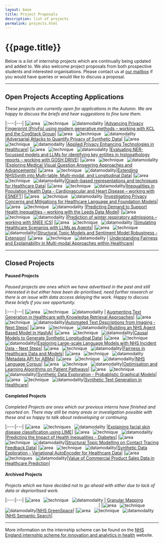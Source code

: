 ```yaml
---
layout: base
title: Project Proposals
description: list of projects
permalink: projects.html
---
```


# {{page.title}}

Below is a list of internship projects which are continually being updated and added to. We also welcome project proposals from both prospective students and interested organisations.  Please contact us at <a href="mailto:datascience@nhs.net">our mailbox</a> if you would have queries or would like to discuss a proposal.

---

## Open Projects Accepting Applications
*These projects are currently open for applications in the Autumn.  We are happy to discuss the briefs and hear suggestions to fine tune them.*

|:---:|---|
|![area](https://img.shields.io/badge/Synthetic-brightgreen) &nbsp; ![technique](https://img.shields.io/badge/Privacy-lightgrey) &nbsp; ![datamodality](https://img.shields.io/badge/Text-9cf) |[Advancing Privacy Fingerprint (PrivFp) using modern generative methods – working with KCL and the CogStack Group](https://nhsx.github.io/nhsx-internship-projects/advancing-privfp-foresight/)|
|![area](https://img.shields.io/badge/Synthetic-brightgreen) &nbsp; ![technique](https://img.shields.io/badge/Adversarial-lightgrey) &nbsp; ![datamodality](https://img.shields.io/badge/Tabular-green) |[Adversarial Attacks to Quantify Privacy of Synthetic Data](https://nhsx.github.io/nhsx-internship-projects/synthetic-adversarial-suite/)|
|![area](https://img.shields.io/badge/PETs-red) &nbsp; ![technique](https://img.shields.io/badge/Encryption-lightgrey) &nbsp; ![datamodality](https://img.shields.io/badge/Tabular-green) |[Applied Privacy Enhancing Technologies in Healthcare](https://nhsx.github.io/nhsx-internship-projects/pets-in-healthcare/)|
|![area](https://img.shields.io/badge/NLP-yellow) &nbsp; ![technique](https://img.shields.io/badge/NER-lightgrey) &nbsp; ![datamodality](https://img.shields.io/badge/Text-9cf) |[Evaluating NER-focussed models and LLMs for identifying key entities in histopathology reports – working with GOSH DRIVE](https://nhsx.github.io/nhsx-internship-projects/eval-ner-histopathology-goshdrive/)|
|![area](https://img.shields.io/badge/NLP-yellow) &nbsp; ![technique](https://img.shields.io/badge/VQA-lightgrey) &nbsp; ![datamodality](https://img.shields.io/badge/MultiModal-blueviolet)|[Exploring Medical Visual Question Answering Approaches and Advancements](https://nhsx.github.io/nhsx-internship-projects/visual-question-answer/)|
|![area](https://img.shields.io/badge/Synthetic-brightgreen) &nbsp; ![technique](https://img.shields.io/badge/VAE-lightgrey) &nbsp; ![datamodality](https://img.shields.io/badge/Tabular-green)|[Extending NHSSynth into Multi-table, Multi-modal, and Longitudinal Data](https://nhsx.github.io/nhsx-internship-projects/nhs-synth-extended/)|
|![area](https://img.shields.io/badge/Graphs-yellowgreen) &nbsp; ![technique](https://img.shields.io/badge/Longitudinal-lightgrey) &nbsp; ![datamodality](https://img.shields.io/badge/Tabular-green)|[Graph-based representations and techniques for Healthcare Data](https://nhsx.github.io/nhsx-internship-projects/graph-rep-tech/)|
|![area](https://img.shields.io/badge/MachineLearning-blue) &nbsp; ![technique](https://img.shields.io/badge/Classification-lightgrey) &nbsp; ![datamodality](https://img.shields.io/badge/Tabular-green)|[Inequalities in Population Health Data - Cardiovascular and Heart Disease – working with ESNEFT](https://nhsx.github.io/nhsx-internship-projects/inequalities-population-health-esneft-extend/)|
|![area](https://img.shields.io/badge/NLP-yellow) &nbsp; ![technique](https://img.shields.io/badge/Foundation-lightgrey) &nbsp; ![datamodality](https://img.shields.io/badge/MultiModal-blueviolet) |[Investigating Privacy Concerns and Mitigations for Healthcare Language and Foundation Models](https://nhsx.github.io/nhsx-internship-projects/language-foundation-privacy-concern-mitigation/)|
|![area](https://img.shields.io/badge/MachineLearning-blue) &nbsp; ![technique](https://img.shields.io/badge/Classification-lightgrey) &nbsp; ![datamodality](https://img.shields.io/badge/Tabular-green) |[Predicting Demand to Support Health Inequalities – working with the Leeds Data Model](https://nhsx.github.io/nhsx-internship-projects/predict-demand-leeds-data-model/)|
|![area](https://img.shields.io/badge/MachineLearning-blue) &nbsp; ![technique](https://img.shields.io/badge/Prediction-lightgrey) &nbsp; ![datamodality](https://img.shields.io/badge/Tabular-green) |[Prediction of winter respiratory admissions – working with SNEE ICS](https://nhsx.github.io/nhsx-internship-projects/winter-respiratory-admission-prediction/)|
|![area](https://img.shields.io/badge/Simulation-darkblue) &nbsp; ![technique](https://img.shields.io/badge/ABM-lightgrey) &nbsp; ![datamodality](https://img.shields.io/badge/Text-9cf) |[Simulating Healthcare Scenarios with LLMs as Agents](https://nhsx.github.io/nhsx-internship-projects/llm-abm-simulation/)|
|![area](https://img.shields.io/badge/NLP-yellow) &nbsp; ![technique](https://img.shields.io/badge/STM-lightgrey) &nbsp; ![datamodality](https://img.shields.io/badge/Text-9cf)|[Structural Topic Models and Sentiment Model Robustness - Extension](https://nhsx.github.io/nhsx-internship-projects/stm-sentiment-robustness/)| 
|![area](https://img.shields.io/badge/Explainability-orange) &nbsp; ![technique](https://img.shields.io/badge/Fairness-lightgrey) &nbsp; ![datamodality](https://img.shields.io/badge/MultiModal-blueviolet) | [Understanding Fairness and Explainability in Multi-modal Approaches within Healthcare](https://nhsx.github.io/nhsx-internship-projects/advances-modalities-explainability/)|

---
## Closed Projects

#### Paused Projects
*Paused projects are ones which we have advertised in the past and still interested in but either have been de-prioritised, need further research or there is an issue with data access delaying the work.  Happy to discuss these briefs if you see opportunity.*

|:---:|---|
|![area](https://img.shields.io/badge/NLP-yellow) &nbsp; ![technique](https://img.shields.io/badge/GenerativeLanguage-lightgrey) &nbsp; ![datamodality](https://img.shields.io/badge/Text-9cf)  | [Augmenting Text Generation in Healthcare with Knowledge Retrieval Approaches](https://nhsx.github.io/nhsx-internship-projects/text-generation-knowledge-retreival/)|
|![area](https://img.shields.io/badge/NLP-yellow) &nbsp; ![technique](https://img.shields.io/badge/Embeddings-lightgrey) &nbsp; ![datamodality](https://img.shields.io/badge/MultiModal-blueviolet)|[Automated Text Descriptions from Imaging - Next Steps](https://nhsx.github.io/nhsx-internship-projects/text-description-imaging/)|
|![area](https://img.shields.io/badge/Simulation-darkblue) &nbsp; ![technique](https://img.shields.io/badge/ABM-lightgrey) &nbsp; ![datamodality](https://img.shields.io/badge/Tabular-green)|[Building an NHS Agent Based Model in HashAi](https://nhsx.github.io/nhsx-internship-projects/agent-based-model-hash-ai/)|
|![area](https://img.shields.io/badge/Synthetic-brightgreen) &nbsp; ![technique](https://img.shields.io/badge/DAGs-lightgrey) &nbsp; ![datamodality](https://img.shields.io/badge/Tabular-green)|[Causal Models to Generate Synthetic Longitudinal Data](https://nhsx.github.io/nhsx-internship-projects/causal-models-synthetic-longitudinal/)|
|![area](https://img.shields.io/badge/NLP-yellow) &nbsp; ![technique](https://img.shields.io/badge/Embeddings-lightgrey) &nbsp; ![datamodality](https://img.shields.io/badge/Text-9cf)|[Exploring Large-scale Language Models with NHS Incident Data - Next Steps](https://nhsx.github.io/nhsx-internship-projects/incident-language-model-update/)|
|![area](https://img.shields.io/badge/Explainability-orange) &nbsp; ![technique](https://img.shields.io/badge/Equity-lightgrey) &nbsp; ![datamodality](https://img.shields.io/badge/Tabular-green)|[Fairness in Healthcare Data and Models](https://nhsx.github.io/nhsx-internship-projects/fairness-measures/)|
|![area](https://img.shields.io/badge/Simulation-darkblue) &nbsp; ![technique](https://img.shields.io/badge/ABM-lightgrey) &nbsp; ![datamodality](https://img.shields.io/badge/MultiModal-blueviolet)|[Metadata API for ABMs](https://nhsx.github.io/nhsx-internship-projects/metadata-api-abm/)|
|![area](https://img.shields.io/badge/NLP-yellow) &nbsp; ![technique](https://img.shields.io/badge/Curation-lightgrey) &nbsp; ![datamodality](https://img.shields.io/badge/Text-9cf)|[NHS Language Corpus](https://nhsx.github.io/nhsx-internship-projects/nhs-language-corpus/)|
|![area](https://img.shields.io/badge/Synthetic-brightgreen) &nbsp; ![technique](https://img.shields.io/badge/QLearning-lightgrey) &nbsp; ![datamodality](https://img.shields.io/badge/Tabular-green)|[Optimisation and Learning Algorithms on Patient Pathways](https://nhsx.github.io/nhsx-internship-projects/synthea-learning/)|
|![area](https://img.shields.io/badge/Synthetic-brightgreen) &nbsp; ![technique](https://img.shields.io/badge/BayesianNetworks-lightgrey) &nbsp; ![datamodality](https://img.shields.io/badge/Tabular-green)|[Synthetic Data Exploration - Probablistic Graphical Models](https://nhsx.github.io/nhsx-internship-projects/synthetic-data-exploration-probablistic-graphical-models/)|
|![area](https://img.shields.io/badge/NLP-yellow) &nbsp; ![technique](https://img.shields.io/badge/SyntheticGeneration-lightgrey) &nbsp; ![datamodality](https://img.shields.io/badge/Text-9cf)|[Synthetic Text Generation in Healthcare](https://nhsx.github.io/nhsx-internship-projects/synthetic-data-exploration-text/)|

#### Completed Projects
*Completed Projects are ones which our previous interns have finished and reported on.  There may still be many areas or investigation possible with these and so happy to talk about redeveloping or continuing.*

|:---:|---|
|![area](https://img.shields.io/badge/Explainability-orange)  &nbsp; ![techniques](https://img.shields.io/badge/LIME-lightgrey)  &nbsp; ![datamodality](https://img.shields.io/badge/Images-ff69b4) |[Explaining facial skin disease classification using LIME](https://nhsx.github.io/nhsx-internship-projects/explaining-classification-using-lime/)|
|![area](https://img.shields.io/badge/MachineLearning-blue) &nbsp; ![technique](https://img.shields.io/badge/Classification-lightgrey) &nbsp; ![datamodality](https://img.shields.io/badge/Tabular-green)|[Predicting the Impact of Health Inequalities - Diabetes](https://nhsx.github.io/nhsx-internship-projects/population-health-and-inequalities/)|
|![area](https://img.shields.io/badge/NLP-yellow) &nbsp; ![technique](https://img.shields.io/badge/STM-lightgrey) &nbsp; ![datamodality](https://img.shields.io/badge/Text-9cf)|[Structural Topic Modelling on Contact Tracing Feedback Data](https://nhsx.github.io/nhsx-internship-projects/structural-topic-modelling-contact-tracing-feedback)|
|![area](https://img.shields.io/badge/Synthetic-brightgreen) &nbsp; ![technique](https://img.shields.io/badge/VAE-lightgrey) &nbsp; ![datamodality](https://img.shields.io/badge/Tabular-green)|[Synthetic Data Exploration - Variational AutoEncoder for Healthcare Data](https://nhsx.github.io/nhsx-internship-projects/synthetic-data-exploration-vae/)|
|![area](https://img.shields.io/badge/MachineLearning-blue) &nbsp; ![techniques](https://img.shields.io/badge/ModelClassReliance-lightgrey) &nbsp; ![datamodality](https://img.shields.io/badge/Tabular-green)|[Value of Commercial Product Sales Data in Healthcare Prediction](https://nhsx.github.io/nhsx-internship-projects/commercial-data-healthcare-predictions/)|

#### Archived Projects
*Projects which we have decided not to go ahead with either due to lack of data or deprioritised work.*

|:---:|---|
|![area](https://img.shields.io/badge/Geospatial-blue) &nbsp; ![technique](https://img.shields.io/badge/Curation-lightgrey)  &nbsp; ![datamodality](https://img.shields.io/badge/Tabular-green) | [Granular Mapping](https://nhsx.github.io/nhsx-internship-projects/granular-mapping/) &ensp; &ensp; &ensp; &ensp; &ensp; &ensp; &ensp; &ensp; &ensp; &ensp; &ensp; &ensp; &ensp; &ensp; &ensp; &ensp; &ensp; &ensp; &ensp; &ensp; &ensp; &ensp; &ensp; &ensp; &ensp; &ensp; &ensp; &ensp; &ensp; &ensp; &ensp; &ensp; |
|![area](https://img.shields.io/badge/Sustainability-red) &nbsp; ![technique](https://img.shields.io/badge/ImageSegmentation-lightgrey)  &nbsp; ![datamodality](https://img.shields.io/badge/Images-ff69b4)|[NHS GreenSpace](https://nhsx.github.io/nhsx-internship-projects/nhs-greenspace/)|
|![area](https://img.shields.io/badge/NLP-yellow) &nbsp; ![technique](https://img.shields.io/badge/SematicSearch-lightgrey) &nbsp; ![datamodality](https://img.shields.io/badge/MultiModal-blueviolet)|[NHS Semantic Search](https://nhsx.github.io/nhsx-internship-projects/nhs-semantic-search/)|

---
More information on the internship scheme can be found on the [NHS England internship scheme for innovation and analytics in health](https://www.nhsx.nhs.uk/key-tools-and-info/nhsx-analytics-unit/nhsx-internship-scheme-innovation-and-analytics-health/) website.
